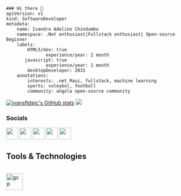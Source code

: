 ```
### Hi there 👋
apiVersion: v1
kind: SoftwareDeveloper
metadata:
    name: Ivandro Adelino Chindumbo
    namespace: .Net enthusiast|Fullstack enthusiast| Open-source Beginner
    labels:
        HTML5/dev: true
               experience/year: 2 month
       javascript: true
               experience/year: 1 month
        desktopDeveloper: 2015
    annotations:
        interests: .net Maui, fullstack, machine learning
        sports: voleybol, football
        community: angola open-source community
```
<a href="https://github.com/ivansftdejc"><img src="https://github-readme-stats.vercel.app/api?username=ivansftdejc&show_icons=true&hide=&count_private=true&title_color=0891b2&text_color=ffffff&icon_color=0891b2&bg_color=1c1917&hide_border=true&show_icons=true" alt="ivansftdejc's GitHub stats" /></a>
<a href="https://github.com/ivansftdejc"><img src="https://github-readme-stats.vercel.app/api?username=ivansftdejc&stroke=ffffff&background=1c1917&ring=0891b2&fire=0891b2&currStreakNum=ffffff&currStreakLabel=0891b2&sideNums=ffffff&sideLabels=ffffff&dates=ffffff&hide_border=true" /></a>

### Socials
 <p align="left"> <a href="https://www.facebook.com/profile.php?id=61551577535460" target="_blank" rel="noreferrer"><img src="https://raw.githubusercontent.com/danielcranney/readme-generator/main/public/icons/socials/facebook.svg" width="32" height="32" /></a> 
 <a href="https://github.com/ivansftdejc" target="_blank" rel="noreferrer"><img src="https://raw.githubusercontent.com/danielcranney/readme-generator/main/public/icons/socials/github.svg" width="32" height="32" /></a> 
 <a href="https://www.instagram.com/ivansftdejc/" target="_blank" rel="noreferrer"><img src="https://raw.githubusercontent.com/danielcranney/readme-generator/main/public/icons/socials/instagram.svg" width="32" height="32" /></a> 
 <a href="https://www.linkedin.com/in/ivandro-chindumbo/" target="_blank" rel="noreferrer"><img src="https://raw.githubusercontent.com/danielcranney/readme-generator/main/public/icons/socials/linkedin.svg" width="32" height="32" /></a> 
 <a href="https://dev.to/ivansftdejc" target="_blank" rel="noreferrer"><img src="https://dev-to-uploads.s3.amazonaws.com/uploads/logos/resized_logo_UQww2soKuUsjaOGNB38o.png" width="32" height="32" /></a></p>

 <h2>Tools & Technologies </h2>
<p>
 <br>
   <a href="https://www.w3schools.com/html/default.asp">
     <img height="45" src="https://www.bing.com/images/search?view=detailV2&ccid=Q3gMvXSA&id=4E2C310798CC9CFAFE54358B808DD4B1A3B3051F&thid=OIP.Q3gMvXSAGCtyNSh6V3yfKQHaHa&mediaurl=https%3A%2F%2Fclipartcraft.com%2Fimages%2Fhtml5-logo-clipart-4.png&cdnurl=https%3A%2F%2Fth.bing.com%2Fth%2Fid%2FR.43780cbd7480182b7235287a577c9f29%3Frik%3DHwWzo7HUjYCLNQ%26pid%3DImgRaw%26r%3D0&exph=920&expw=920&q=html5.svg&simid=607986092051286869&form=IRPRST&ck=12023065830FED8CA1452BEEB6A3AF96&selectedindex=39&ajaxhist=0&ajaxserp=0&vt=4&sim=11" alt="gcp" height="45"/>
   </a>
   